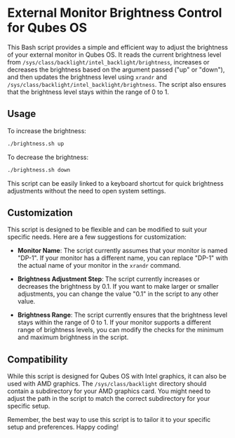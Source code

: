 # External Monitor Brightness Control for Qubes OS

This Bash script provides a simple and efficient way to adjust the brightness of your external monitor in Qubes OS. It reads the current brightness level from `/sys/class/backlight/intel_backlight/brightness`, increases or decreases the brightness based on the argument passed ("up" or "down"), and then updates the brightness level using `xrandr` and `/sys/class/backlight/intel_backlight/brightness`. The script also ensures that the brightness level stays within the range of 0 to 1.

## Usage

To increase the brightness:

```bash
./brightness.sh up
```

To decrease the brightness:

```bash
./brightness.sh down
```

This script can be easily linked to a keyboard shortcut for quick brightness adjustments without the need to open system settings.

## Customization

This script is designed to be flexible and can be modified to suit your specific needs. Here are a few suggestions for customization:

- **Monitor Name**: The script currently assumes that your monitor is named "DP-1". If your monitor has a different name, you can replace "DP-1" with the actual name of your monitor in the `xrandr` command.

- **Brightness Adjustment Step**: The script currently increases or decreases the brightness by 0.1. If you want to make larger or smaller adjustments, you can change the value "0.1" in the script to any other value.

- **Brightness Range**: The script currently ensures that the brightness level stays within the range of 0 to 1. If your monitor supports a different range of brightness levels, you can modify the checks for the minimum and maximum brightness in the script.

## Compatibility

While this script is designed for Qubes OS with Intel graphics, it can also be used with AMD graphics. The `/sys/class/backlight` directory should contain a subdirectory for your AMD graphics card. You might need to adjust the path in the script to match the correct subdirectory for your specific setup.

Remember, the best way to use this script is to tailor it to your specific setup and preferences. Happy coding!
